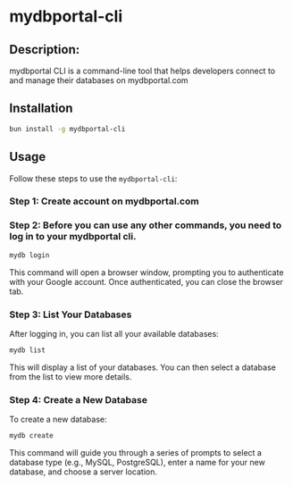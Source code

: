 # mydbportal-cli

## Description:
mydbportal CLI is a  command-line tool that helps developers connect to and manage their databases on mydbportal.com

## Installation

```bash
bun install -g mydbportal-cli
```

## Usage

Follow these steps to use the `mydbportal-cli`:

### Step 1: Create account on mydbportal.com

### Step 2: Before you can use any other commands, you need to log in to your mydbportal cli.

```bash
mydb login
```

This command will open a browser window, prompting you to authenticate with your Google account. Once authenticated, you can close the browser tab.

### Step 3: List Your Databases

After logging in, you can list all your available databases:

```bash
mydb list
```

This will display a list of your databases. You can then select a database from the list to view more details.

### Step 4: Create a New Database

To create a new database:

```bash
mydb create
```

This command will guide you through a series of prompts to select a database type (e.g., MySQL, PostgreSQL), enter a name for your new database, and choose a server location.
